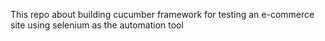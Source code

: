 This repo about building cucumber framework for testing an e-commerce site using selenium as the automation tool

